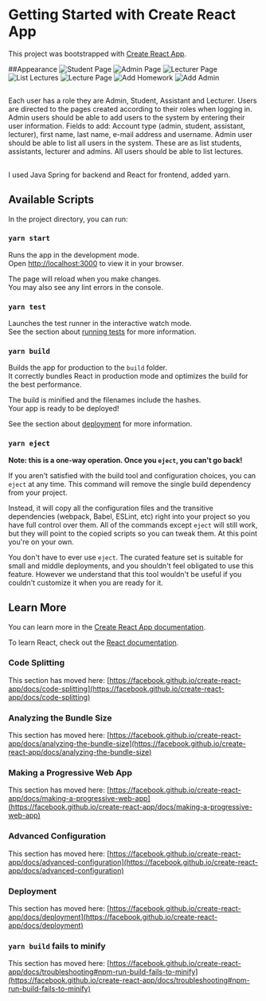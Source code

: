 # Getting Started with Create React App

This project was bootstrapped with [Create React App](https://github.com/facebook/create-react-app).

##Appearance
![Student Page](https://user-images.githubusercontent.com/74320640/191249377-e318139d-0ea9-4db0-8783-61e523786066.PNG)
![Admin Page](https://user-images.githubusercontent.com/74320640/191250171-ebcc4016-3929-4756-8cfc-136a8e3a684e.PNG)
![Lecturer Page](https://user-images.githubusercontent.com/74320640/191252201-e17a5b64-39a7-4150-923e-79f8bcc2d97a.PNG)
![List Lectures](https://user-images.githubusercontent.com/74320640/191250053-00453c5b-09a3-4057-b341-56df4ba77af3.PNG)
![Lecture Page](https://user-images.githubusercontent.com/74320640/191250064-52f8140d-def9-454b-bad9-2cfc320e33c0.PNG)
![Add Homework](https://user-images.githubusercontent.com/74320640/191250108-a204d486-b4e2-426a-9d74-a87daef9585f.PNG)
![Add Admin](https://user-images.githubusercontent.com/74320640/191250124-f5989e8b-6aef-4ef1-b69f-6f9fa167e660.PNG)

##
Each user has a role they are Admin, Student, Assistant and Lecturer. Users are directed to the pages created according to their roles when logging in.
Admin users should be able to add users to the system by entering their user information. Fields to add: Account type (admin, student, assistant, lecturer), first name, last name, e-mail address and username.
Admin user should be able to list all users in the system. These are as list students, assistants, lecturer and admins. 
All users should be able to list lectures. 


## 
I used Java Spring for backend and React for frontend, added yarn. 

## Available Scripts

In the project directory, you can run:

### `yarn start`

Runs the app in the development mode.\
Open [http://localhost:3000](http://localhost:3000) to view it in your browser.

The page will reload when you make changes.\
You may also see any lint errors in the console.

### `yarn test`

Launches the test runner in the interactive watch mode.\
See the section about [running tests](https://facebook.github.io/create-react-app/docs/running-tests) for more information.

### `yarn build`

Builds the app for production to the `build` folder.\
It correctly bundles React in production mode and optimizes the build for the best performance.

The build is minified and the filenames include the hashes.\
Your app is ready to be deployed!

See the section about [deployment](https://facebook.github.io/create-react-app/docs/deployment) for more information.

### `yarn eject`

**Note: this is a one-way operation. Once you `eject`, you can't go back!**

If you aren't satisfied with the build tool and configuration choices, you can `eject` at any time. This command will remove the single build dependency from your project.

Instead, it will copy all the configuration files and the transitive dependencies (webpack, Babel, ESLint, etc) right into your project so you have full control over them. All of the commands except `eject` will still work, but they will point to the copied scripts so you can tweak them. At this point you're on your own.

You don't have to ever use `eject`. The curated feature set is suitable for small and middle deployments, and you shouldn't feel obligated to use this feature. However we understand that this tool wouldn't be useful if you couldn't customize it when you are ready for it.

## Learn More

You can learn more in the [Create React App documentation](https://facebook.github.io/create-react-app/docs/getting-started).

To learn React, check out the [React documentation](https://reactjs.org/).

### Code Splitting

This section has moved here: [https://facebook.github.io/create-react-app/docs/code-splitting](https://facebook.github.io/create-react-app/docs/code-splitting)

### Analyzing the Bundle Size

This section has moved here: [https://facebook.github.io/create-react-app/docs/analyzing-the-bundle-size](https://facebook.github.io/create-react-app/docs/analyzing-the-bundle-size)

### Making a Progressive Web App

This section has moved here: [https://facebook.github.io/create-react-app/docs/making-a-progressive-web-app](https://facebook.github.io/create-react-app/docs/making-a-progressive-web-app)

### Advanced Configuration

This section has moved here: [https://facebook.github.io/create-react-app/docs/advanced-configuration](https://facebook.github.io/create-react-app/docs/advanced-configuration)

### Deployment

This section has moved here: [https://facebook.github.io/create-react-app/docs/deployment](https://facebook.github.io/create-react-app/docs/deployment)

### `yarn build` fails to minify

This section has moved here: [https://facebook.github.io/create-react-app/docs/troubleshooting#npm-run-build-fails-to-minify](https://facebook.github.io/create-react-app/docs/troubleshooting#npm-run-build-fails-to-minify)

